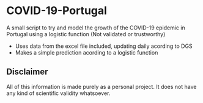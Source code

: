 # COVID-19-Portugal
A small script to try and model the growth of the COVID-19 epidemic in Portugal using a logistic function (Not validated or trustworthy)

+ Uses data from the excel file included, updating daily acording to DGS
+ Makes a simple prediction acording to a logistic function


## Disclaimer
All of this information is made purely as a personal project. It does not have any kind of scientific validity whatsoever.
